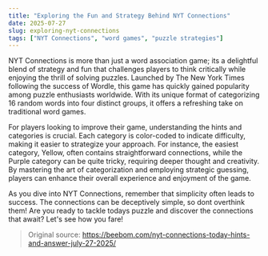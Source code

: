 ```yaml
---
title: "Exploring the Fun and Strategy Behind NYT Connections"
date: 2025-07-27
slug: exploring-nyt-connections
tags: ["NYT Connections", "word games", "puzzle strategies"]
---
```


NYT Connections is more than just a word association game; its a delightful blend of strategy and fun that challenges players to think critically while enjoying the thrill of solving puzzles. Launched by The New York Times following the success of Wordle, this game has quickly gained popularity among puzzle enthusiasts worldwide. With its unique format of categorizing 16 random words into four distinct groups, it offers a refreshing take on traditional word games.

For players looking to improve their game, understanding the hints and categories is crucial. Each category is color-coded to indicate difficulty, making it easier to strategize your approach. For instance, the easiest category, Yellow, often contains straightforward connections, while the Purple category can be quite tricky, requiring deeper thought and creativity. By mastering the art of categorization and employing strategic guessing, players can enhance their overall experience and enjoyment of the game.

As you dive into NYT Connections, remember that simplicity often leads to success. The connections can be deceptively simple, so dont overthink them! Are you ready to tackle todays puzzle and discover the connections that await? Let's see how you fare!

> Original source: https://beebom.com/nyt-connections-today-hints-and-answer-july-27-2025/